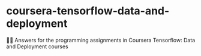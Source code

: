 # coursera-tensorflow-data-and-deployment
👨‍🏫️ Answers for the programming assignments in Coursera Tensorflow: Data and Deployment courses
